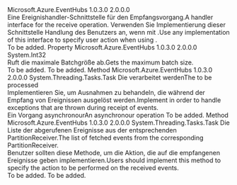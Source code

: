 <Type Name="IPartitionReceiveHandler" FullName="Microsoft.Azure.EventHubs.IPartitionReceiveHandler">
  <TypeSignature Language="C#" Value="public interface IPartitionReceiveHandler" />
  <TypeSignature Language="ILAsm" Value=".class public interface auto ansi abstract IPartitionReceiveHandler" />
  <TypeSignature Language="DocId" Value="T:Microsoft.Azure.EventHubs.IPartitionReceiveHandler" />
  <TypeSignature Language="VB.NET" Value="Public Interface IPartitionReceiveHandler" />
  <TypeSignature Language="F#" Value="type IPartitionReceiveHandler = interface" />
  <AssemblyInfo>
    <AssemblyName>Microsoft.Azure.EventHubs</AssemblyName>
    <AssemblyVersion>1.0.3.0</AssemblyVersion>
    <AssemblyVersion>2.0.0.0</AssemblyVersion>
  </AssemblyInfo>
  <Interfaces />
  <Docs>
    <summary>
            <span data-ttu-id="b81cd-101">Eine Ereignishandler-Schnittstelle für den Empfangsvorgang.</span><span class="sxs-lookup"><span data-stu-id="b81cd-101">A handler interface for the receive operation.</span></span> <span data-ttu-id="b81cd-102">Verwenden Sie Implementierung dieser Schnittstelle Handlung des Benutzers an, wenn mit <see cref="M:Microsoft.Azure.EventHubs.PartitionReceiver.SetReceiveHandler(Microsoft.Azure.EventHubs.IPartitionReceiveHandler)" />.</span><span class="sxs-lookup"><span data-stu-id="b81cd-102">Use any implementation of this interface to specify user action when using <see cref="M:Microsoft.Azure.EventHubs.PartitionReceiver.SetReceiveHandler(Microsoft.Azure.EventHubs.IPartitionReceiveHandler)" />.</span></span>
            </summary>
    <remarks>To be added.</remarks>
  </Docs>
  <Members>
    <Member MemberName="MaxBatchSize">
      <MemberSignature Language="C#" Value="public int MaxBatchSize { get; }" />
      <MemberSignature Language="ILAsm" Value=".property instance int32 MaxBatchSize" />
      <MemberSignature Language="DocId" Value="P:Microsoft.Azure.EventHubs.IPartitionReceiveHandler.MaxBatchSize" />
      <MemberSignature Language="VB.NET" Value="Public ReadOnly Property MaxBatchSize As Integer" />
      <MemberSignature Language="F#" Value="member this.MaxBatchSize : int" Usage="Microsoft.Azure.EventHubs.IPartitionReceiveHandler.MaxBatchSize" />
      <MemberType>Property</MemberType>
      <AssemblyInfo>
        <AssemblyName>Microsoft.Azure.EventHubs</AssemblyName>
        <AssemblyVersion>1.0.3.0</AssemblyVersion>
        <AssemblyVersion>2.0.0.0</AssemblyVersion>
      </AssemblyInfo>
      <ReturnValue>
        <ReturnType>System.Int32</ReturnType>
      </ReturnValue>
      <Docs>
        <summary>
            <span data-ttu-id="b81cd-103">Ruft die maximale Batchgröße ab.</span><span class="sxs-lookup"><span data-stu-id="b81cd-103">Gets the maximum batch size.</span></span>
            </summary>
        <value>To be added.</value>
        <remarks>To be added.</remarks>
      </Docs>
    </Member>
    <Member MemberName="ProcessErrorAsync">
      <MemberSignature Language="C#" Value="public System.Threading.Tasks.Task ProcessErrorAsync (Exception error);" />
      <MemberSignature Language="ILAsm" Value=".method public hidebysig newslot virtual instance class System.Threading.Tasks.Task ProcessErrorAsync(class System.Exception error) cil managed" />
      <MemberSignature Language="DocId" Value="M:Microsoft.Azure.EventHubs.IPartitionReceiveHandler.ProcessErrorAsync(System.Exception)" />
      <MemberSignature Language="VB.NET" Value="Public Function ProcessErrorAsync (error As Exception) As Task" />
      <MemberSignature Language="F#" Value="abstract member ProcessErrorAsync : Exception -&gt; System.Threading.Tasks.Task" Usage="iPartitionReceiveHandler.ProcessErrorAsync error" />
      <MemberType>Method</MemberType>
      <AssemblyInfo>
        <AssemblyName>Microsoft.Azure.EventHubs</AssemblyName>
        <AssemblyVersion>1.0.3.0</AssemblyVersion>
        <AssemblyVersion>2.0.0.0</AssemblyVersion>
      </AssemblyInfo>
      <ReturnValue>
        <ReturnType>System.Threading.Tasks.Task</ReturnType>
      </ReturnValue>
      <Parameters>
        <Parameter Name="error" Type="System.Exception" />
      </Parameters>
      <Docs>
        <param name="error"><span data-ttu-id="b81cd-104">Die <see cref="T:System.Exception" /> verarbeitet werden</span><span class="sxs-lookup"><span data-stu-id="b81cd-104">The <see cref="T:System.Exception" /> to be processed</span></span></param>
        <summary>
            <span data-ttu-id="b81cd-105">Implementieren Sie, um Ausnahmen zu behandeln, die während der Empfang von Ereignissen ausgelöst werden.</span><span class="sxs-lookup"><span data-stu-id="b81cd-105">Implement in order to handle exceptions that are thrown during receipt of events.</span></span>
            </summary>
        <returns><span data-ttu-id="b81cd-106">Ein Vorgang asynchronour</span><span class="sxs-lookup"><span data-stu-id="b81cd-106">An asynchronour operation</span></span></returns>
        <remarks>To be added.</remarks>
      </Docs>
    </Member>
    <Member MemberName="ProcessEventsAsync">
      <MemberSignature Language="C#" Value="public System.Threading.Tasks.Task ProcessEventsAsync (System.Collections.Generic.IEnumerable&lt;Microsoft.Azure.EventHubs.EventData&gt; events);" />
      <MemberSignature Language="ILAsm" Value=".method public hidebysig newslot virtual instance class System.Threading.Tasks.Task ProcessEventsAsync(class System.Collections.Generic.IEnumerable`1&lt;class Microsoft.Azure.EventHubs.EventData&gt; events) cil managed" />
      <MemberSignature Language="DocId" Value="M:Microsoft.Azure.EventHubs.IPartitionReceiveHandler.ProcessEventsAsync(System.Collections.Generic.IEnumerable{Microsoft.Azure.EventHubs.EventData})" />
      <MemberSignature Language="VB.NET" Value="Public Function ProcessEventsAsync (events As IEnumerable(Of EventData)) As Task" />
      <MemberSignature Language="F#" Value="abstract member ProcessEventsAsync : seq&lt;Microsoft.Azure.EventHubs.EventData&gt; -&gt; System.Threading.Tasks.Task" Usage="iPartitionReceiveHandler.ProcessEventsAsync events" />
      <MemberType>Method</MemberType>
      <AssemblyInfo>
        <AssemblyName>Microsoft.Azure.EventHubs</AssemblyName>
        <AssemblyVersion>1.0.3.0</AssemblyVersion>
        <AssemblyVersion>2.0.0.0</AssemblyVersion>
      </AssemblyInfo>
      <ReturnValue>
        <ReturnType>System.Threading.Tasks.Task</ReturnType>
      </ReturnValue>
      <Parameters>
        <Parameter Name="events" Type="System.Collections.Generic.IEnumerable&lt;Microsoft.Azure.EventHubs.EventData&gt;" />
      </Parameters>
      <Docs>
        <param name="events"><span data-ttu-id="b81cd-107">Die Liste der abgerufenen Ereignisse aus der entsprechenden PartitionReceiver.</span><span class="sxs-lookup"><span data-stu-id="b81cd-107">The list of fetched events from the corresponding PartitionReceiver.</span></span></param>
        <summary>
            <span data-ttu-id="b81cd-108">Benutzer sollten diese Methode, um die Aktion, die auf die empfangenen Ereignisse geben implementieren.</span><span class="sxs-lookup"><span data-stu-id="b81cd-108">Users should implement this method to specify the action to be performed on the received events.</span></span>
            </summary>
        <returns>To be added.</returns>
        <remarks>To be added.</remarks>
        <altmember cref="M:Microsoft.Azure.EventHubs.PartitionReceiver.ReceiveAsync(System.Int32)" />
      </Docs>
    </Member>
  </Members>
</Type>